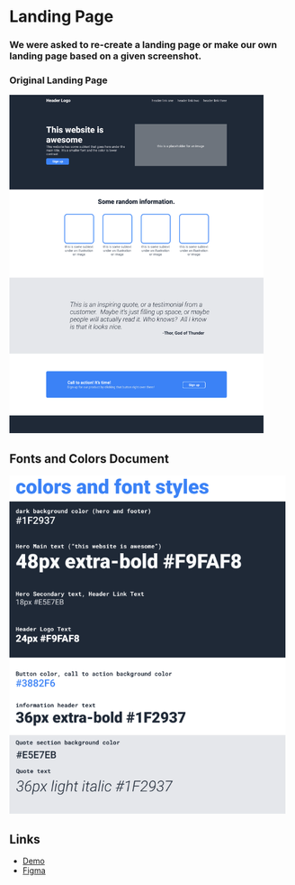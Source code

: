 # Landing Page

### We were asked to re-create a landing page or make our own landing page based on a given screenshot.

### Original Landing Page

<img src="./assets/original.png" height="600">


## Fonts and Colors Document
<img src="./assets/colors-fonts-document/colors_and_fonts.png" height="600">


## Links
- [Demo](https://miguelcastillo.net/Landing-Page)
- [Figma](https://www.figma.com/file/ReBPOn4TkN4fOGHCLh8n1y/Landing-Page-Wireframe?node-id=0%3A1)
